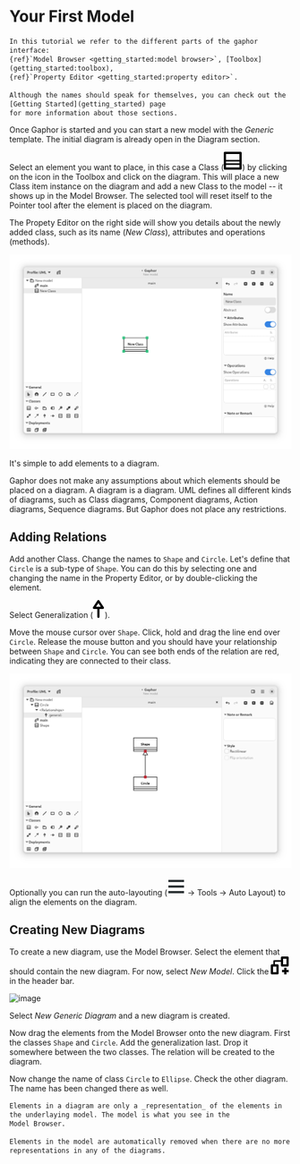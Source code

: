 # Your First Model

```{note}
In this tutorial we refer to the different parts of the gaphor interface:
{ref}`Model Browser <getting_started:model browser>`, [Toolbox](getting_started:toolbox),
{ref}`Property Editor <getting_started:property editor>`.

Although the names should speak for themselves, you can check out the [Getting Started](getting_started) page
for more information about those sections.
```

Once Gaphor is started and you can start a new model with the _Generic_ template. The
initial diagram is already open in the Diagram section.

Select an element you want to place, in this case a Class (![new class](../gaphor/ui/icons/hicolor/scalable/actions/gaphor-class-symbolic.svg))
by clicking on the icon in the Toolbox and click on the diagram.
This will place a new Class item instance
on the diagram and add a new Class to the model -- it shows up in the Model Browser.
The selected tool will reset itself to the Pointer tool after the element is placed
on the diagram.

The Propety Editor on the right side will show you details about the newly added
class, such as its name (_New Class_), attributes and operations (methods).

![image](images/first-model-class.png)

It's simple to add elements to a diagram.

Gaphor does not make any assumptions about which elements should be
placed on a diagram. A diagram is a diagram. UML defines all different
kinds of diagrams, such as Class diagrams, Component diagrams, Action
diagrams, Sequence diagrams. But Gaphor does not place any restrictions.

## Adding Relations

Add another Class. Change the names to `Shape` and `Circle`. Let's define that `Circle` is a sub-type of `Shape`. You can do this
by selecting one and changing the name in the Property Editor, or by double-clicking the element.

Select Generalization (![new generalization](../gaphor/ui/icons/hicolor/scalable/actions/gaphor-generalization-symbolic.svg)).

Move the mouse cursor over `Shape`. Click, hold and drag the line end over `Circle`. Release the mouse button
and you should have your relationship between `Shape` and `Circle`. You can see both ends of the relation are red,
indicating they are connected to their class.

![image](images/first-model-generalization.png)

Optionally you can run the auto-layouting (![open menu](images/open-menu-symbolic.svg) → Tools → Auto Layout) to align the elements
on the diagram.

## Creating New Diagrams

To create a new diagram, use the Model Browser. Select the element that should
contain the new diagram. For now, select _New Model_.
Click the ![new diagram](../gaphor/ui/icons/hicolor/scalable/actions/gaphor-new-diagram-symbolic.svg) in the header bar.

![image](/images/first-model-new-diagram-popup.png)

Select _New Generic Diagram_ and a new diagram is created.

Now drag the elements from the Model Browser onto the new diagram. First the classes `Shape` and `Circle`. Add the generalization
last. Drop it somewhere between the two classes. The relation will be created to the diagram.

Now change the name of class `Circle` to `Ellipse`. Check the other diagram. The name has been changed there as well.


```{important}
Elements in a diagram are only a _representation_ of the elements in the underlaying model. The model is what you see in the
Model Browser.

Elements in the model are automatically removed when there are no more representations in any of the diagrams.
```
